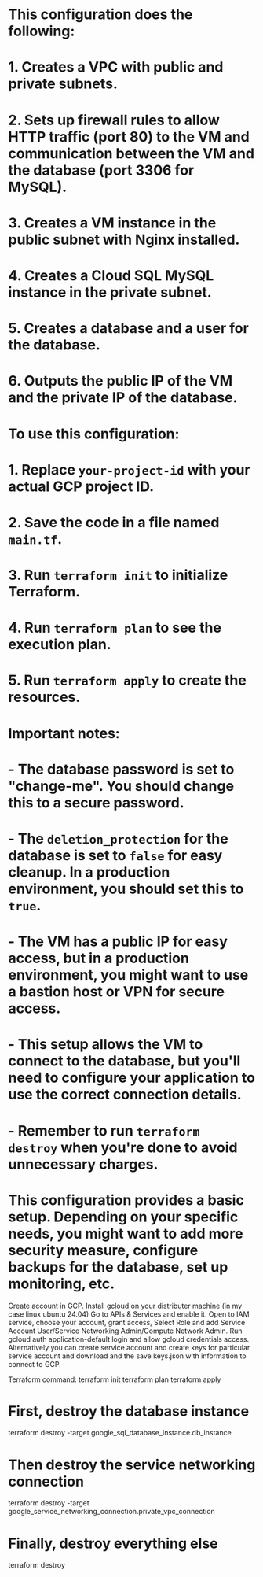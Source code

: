 # This configuration does the following:

# 1. Creates a VPC with public and private subnets.
# 2. Sets up firewall rules to allow HTTP traffic (port 80) to the VM and communication between the VM and the database (port 3306 for MySQL).
# 3. Creates a VM instance in the public subnet with Nginx installed.
# 4. Creates a Cloud SQL MySQL instance in the private subnet.
# 5. Creates a database and a user for the database.
# 6. Outputs the public IP of the VM and the private IP of the database.

# To use this configuration:

# 1. Replace `your-project-id` with your actual GCP project ID.
# 2. Save the code in a file named `main.tf`.
# 3. Run `terraform init` to initialize Terraform.
# 4. Run `terraform plan` to see the execution plan.
# 5. Run `terraform apply` to create the resources.

# Important notes:

# - The database password is set to "change-me". You should change this to a secure password.
# - The `deletion_protection` for the database is set to `false` for easy cleanup. In a production environment, you should set this to `true`.
# - The VM has a public IP for easy access, but in a production environment, you might want to use a bastion host or VPN for secure access.
# - This setup allows the VM to connect to the database, but you'll need to configure your application to use the correct connection details.
# - Remember to run `terraform destroy` when you're done to avoid unnecessary charges.

# This configuration provides a basic setup. Depending on your specific needs, you might want to add more security measure, configure backups for the database, set up monitoring, etc.

Create account in GCP.
Install gcloud on your distributer machine (in my case linux ubuntu 24.04)
Go to APIs & Services and enable it.
Open to IAM service, choose your account, grant access, Select Role and add Service Account User/Service Networking Admin/Compute Network Admin.
Run gcloud auth application-default login and allow gcloud credentials access.
Alternatively you can create service account and create keys for particular service account and download and the save keys.json with information to connect to GCP.

Terraform command:
terraform init
terraform plan
terraform apply

# First, destroy the database instance
terraform destroy -target google_sql_database_instance.db_instance

# Then destroy the service networking connection
terraform destroy -target google_service_networking_connection.private_vpc_connection

# Finally, destroy everything else
terraform destroy
